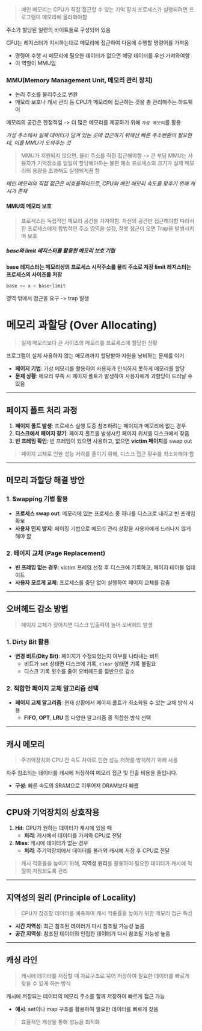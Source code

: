 > 메인 메모리는 CPU가 직접 접근할 수 있는 기억 장치
> 프로세스가 실행되려면 프로그램이 메모리에 올라와야함

주소가 할당된 일련의 바이트들로 구성되어 있음

CPU는 레지스터가 지시하는대로 메모리에 접근하여 다음에 수행할 명령어를 가져옴
- 명령어 수행 시 메모리에 필요한 데이터가 없으면 해당 데이터를 우선 가져와여함
- 이 역할이 MMU임

### MMU(Memory Management Unit, 메모리 관리 장치)
- 논리 주소를 물리주소로 변환
- 메모리 보호나 캐시 관리 등 CPU가 메모리에 접근하는 것을 총 관리해주는 하드웨어

메모리의 공간은 한정적임 -> 더 많은 메모리를 제공하기 위해 `가상 메모리`를 활용

*가성 주소에서 실제 데이터가 담겨 있는 곳에 접근하기 위해선 빠른 주소변환이 필요한데, 이를 MMU가 도와주는 것*

>MMU가 지원되지 않으면, 물리 주소를 직접 접근해야함 -> 큰 부담
>MMU는 사용자가 기억장소를 일일이 할당해야하는 불편 해소
>프로세스의 크기가 실제 메모리의 용량을 초과해도 실행되게끔 함


*메인 메모리의 직접 접근은 비효율적이므로,  CPU와 메인 메모리 속도를 맞추기 위해 캐시가 존재*


#### MMU의 메모리 보호
>프로세스는 독립적인 메모리 공간을 가져야함. 자신의 공간만 접근해야함
>따라서 한 프로세스에게 합법적인 주소 영역을 설정, 잘못 접근이 오면 Trap을 발생시키며 보호

##### base와 limit 레지스터를 활용한 메모리 보호 기헙

**base 레지스터는 메모리상의 프로세스 시작주소를 물리 주소로 저장 limit 레지스터는 프로세스의 사이즈를 저장**

```C
base <= x < base+limit
```

영역 밖에서 접근을 요구 -> trap 발생


# 메모리 과할당 (Over Allocating)

> 실제 메모리보다 큰 사이즈의 메모리를 프로세스에 할당한 상황

프로그램이 실제 사용하지 않는 메모리까지 할당받아 자원을 낭비하는 문제를 야기

- **페이지 기법**: 가상 메모리를 활용하여 사용자가 인식하지 못하게 메모리를 할당
- **문제 상황**: 메모리 부족 시 페이지 폴트가 발생하여 사용자에게 과할당이 드러날 수 있음

---

## 페이지 폴트 처리 과정

1. **페이지 폴트 발생**: 프로세스 실행 도중 참조하려는 페이지가 메모리에 없는 경우
2. **디스크에서 페이지 찾기**: 페이지 폴트를 발생시킨 페이지 위치를 디스크에서 찾음
3. **빈 프레임 확인**: 빈 프레임이 있으면 사용하고, 없으면 **victim 페이지**를 swap out

> 페이지 교체로 인한 성능 저하를 줄이기 위해, 디스크 접근 횟수를 최소화해야 함

---

## 메모리 과할당 해결 방안

### 1. Swapping 기법 활용
- **프로세스 swap out**: 메모리에 있는 프로세스 중 하나를 디스크로 내리고 빈 프레임 확보
- **사용자 인지 방지**: 페이징 기법으로 메모리 관리 상황을 사용자에게 드러나지 않게 해야 함

### 2. 페이지 교체 (Page Replacement)
- **빈 프레임 없는 경우**: victim 프레임 선정 후 디스크에 기록하고, 페이지 테이블 업데이트
- **사용자 모르게 교체**: 프로세스를 중단 없이 실행하여 페이지 교체를 감춤

---

## 오버헤드 감소 방법

> 페이지 교체가 잦아지면 디스크 입출력이 늘어 오버헤드 발생

### 1. Dirty Bit 활용
- **변경 비트(Dity Bit)**: 페이지가 수정되었는지 여부를 나타내는 비트
  - 비트가 `set` 상태면 디스크에 기록, `clear` 상태면 기록 불필요
  - 디스크 기록 횟수를 줄여 오버헤드를 절반으로 감소

### 2. 적합한 페이지 교체 알고리즘 선택
- **페이지 교체 알고리즘**: 현재 상황에서 페이지 폴트가 최소화될 수 있는 교체 방식 사용
  - **FIFO**, **OPT**, **LRU** 등 다양한 알고리즘 중 적합한 방식 선택

---

## 캐시 메모리

> 주기억장치와 CPU 간 속도 차이로 인한 성능 저하를 방지하기 위해 사용

자주 참조되는 데이터를 캐시에 저장하여 메모리 접근 및 인출 비용을 줄입니다.
- **구성**: 빠른 속도의 SRAM으로 이루어져 DRAM보다 빠름

---

## CPU와 기억장치의 상호작용

1. **Hit**: CPU가 원하는 데이터가 캐시에 있을 때
   - **처리**: 캐시에서 데이터를 가져와 CPU로 전달
2. **Miss**: 캐시에 데이터가 없는 경우
   - **처리**: 주기억장치에서 데이터를 불러와 캐시에 저장 후 CPU로 전달

> 캐시 적중률을 높이기 위해, **지역성 원리**를 활용하여 필요한 데이터가 캐시에 적절히 저장되도록 관리

---

## 지역성의 원리 (Principle of Locality)

> CPU가 참조할 데이터를 예측하여 캐시 적중률을 높이기 위한 메모리 접근 특성

- **시간 지역성**: 최근 참조된 데이터가 다시 참조될 가능성 높음
- **공간 지역성**: 참조된 데이터의 인접한 데이터가 다시 참조될 가능성 높음

---

## 캐싱 라인

> 캐시에 데이터를 저장할 때 자료구조로 묶어 저장하여 필요한 데이터를 빠르게 찾을 수 있게 하는 방식

캐시에 저장되는 데이터의 메모리 주소를 함께 저장하여 빠르게 접근 가능
- **예시**: set이나 map 구조를 활용하여 필요한 데이터를 빠르게 찾음

> 효율적인 캐싱을 통해 성능을 최적화

